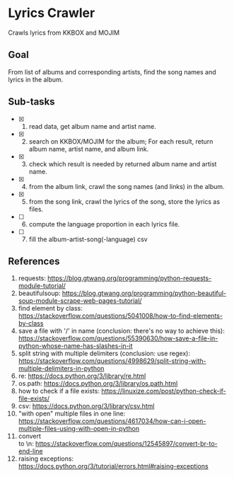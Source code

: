 # Lyrics Crawler
Crawls lyrics from KKBOX and MOJIM

## Goal
From list of albums and corresponding artists, find the song names and lyrics in the album.

## Sub-tasks
- [x] 1. read data, get album name and artist name.
- [x] 2. search on KKBOX/MOJIM for the album; For each result, return album name, artist name, and album link.
- [x] 3. check which result is needed by returned album name and artist name.
- [x] 4. from the album link, crawl the song names (and links) in the album.
- [x] 5. from the song link, crawl the lyrics of the song, store the lyrics as files.
- [ ] 6. compute the language proportion in each lyrics file.
- [ ] 7. fill the album-artist-song(-language) csv

## References
1. requests: https://blog.gtwang.org/programming/python-requests-module-tutorial/
2. beautifulsoup: https://blog.gtwang.org/programming/python-beautiful-soup-module-scrape-web-pages-tutorial/
3. find element by class: https://stackoverflow.com/questions/5041008/how-to-find-elements-by-class
4. save a file with '/' in name (conclusion: there's no way to achieve this): https://stackoverflow.com/questions/55390630/how-save-a-file-in-python-whose-name-has-slashes-in-it
5. split string with multiple delimiters (conclusion: use regex): https://stackoverflow.com/questions/4998629/split-string-with-multiple-delimiters-in-python
6. re: https://docs.python.org/3/library/re.html
7. os.path: https://docs.python.org/3/library/os.path.html
8. how to check if a file exists: https://linuxize.com/post/python-check-if-file-exists/
9. csv: https://docs.python.org/3/library/csv.html
10. "with open" multiple files in one line: https://stackoverflow.com/questions/4617034/how-can-i-open-multiple-files-using-with-open-in-python
11. convert <br> to \n: https://stackoverflow.com/questions/12545897/convert-br-to-end-line
12. raising exceptions: https://docs.python.org/3/tutorial/errors.html#raising-exceptions
